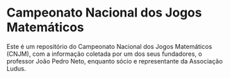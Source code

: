# Campeonato Nacional dos Jogos Matemáticos

Este é um repositório do Campeonato Nacional dos Jogos Matemáticos (CNJM), com a informação coletada por um dos seus fundadores, o professor João Pedro Neto, enquanto sócio e representante da Associação Ludus.